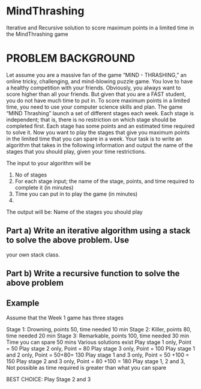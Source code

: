 # MindThrashing
Iterative and Recursive solution to score maximum points in a limited time in the MindThrashing game

# PROBLEM BACKGROUND

Let assume you are a massive fan of the game “MIND - THRASHING,” an online tricky,
challenging, and mind-blowing puzzle game. You love to have a healthy competition with
your friends. Obviously, you always want to score higher than all your friends. But given
that you are a FAST student, you do not have much time to put in. To score maximum
points in a limited time, you need to use your computer science skills and plan.
The game “MIND Thrashing” launch a set of different stages each week. Each stage is
independent; that is, there is no restriction on which stage should be completed first. Each
stage has some points and an estimated time required to solve it.
Now you want to play the stages that give you maximum points in the limited time that
you can spare in a week. Your task is to write an algorithm that takes in the following
information and output the name of the stages that you should play, given your time
restrictions.

The input to your algorithm will be
1. No of stages
2. For each stage input; the name of the stage, points, and time required to complete
it (in minutes)
3. Time you can put in to play the game (in minutes)
4. 
The output will be: Name of the stages you should play

## Part a) Write an iterative algorithm using a stack to solve the above problem. Use
your own stack class.
## Part b) Write a recursive function to solve the above problem

## Example
Assume that the Week 1 game has three stages

Stage 1: Drowning, points 50, time needed 10 min
Stage 2: Killer, points 80, time needed 20 min
Stage 3: Remarkable, points 100, time needed 30 min
Time you can spare 50 mins
Various solutions exist
Play stage 1 only, Point = 50
Play stage 2 only, Point = 80
Play stage 3 only, Point = 100
Play stage 1 and 2 only, Point = 50+80= 130
Play stage 1 and 3 only, Point = 50 +100 = 150
Play stage 2 and 3 only, Point = 80 +100 = 180
Play stage 1, 2 and 3, Not possible as time required is greater than what you can spare

BEST CHOICE: Play Stage 2 and 3
